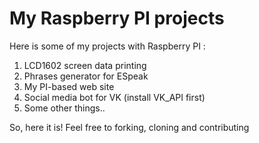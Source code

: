 # My Raspberry PI projects
Here is some of my projects
with Raspberry PI :

1. LCD1602 screen data printing
2. Phrases generator for ESpeak
3. My PI-based web site
4. Social media bot for VK (install VK_API first)
5. Some other things..

So, here it is! Feel free to forking, cloning and contributing 

